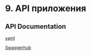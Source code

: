 # 9. API приложения

## API Documentation

[yaml](9_SWAGER/RoboPoint.yaml)<br>

[Swaggerhub](https://app.swaggerhub.com/apis/DEMENTRIY/RoboPoint/1.0.0)




